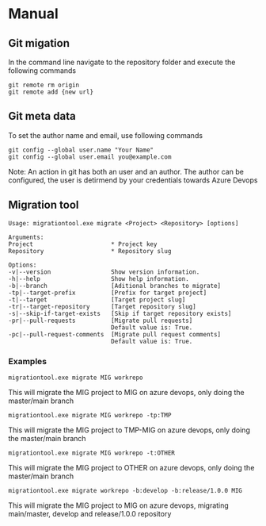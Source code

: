 # Manual

## Git migation

In the command line navigate to the repository folder and execute the following commands

    git remote rm origin
    git remote add {new url}

## Git meta data

To set the author name and email, use following commands

    git config --global user.name "Your Name"
    git config --global user.email you@example.com

Note: An action in git has both an user and an author. The author can be configured, the user is detirmend by your credentials towards Azure Devops

## Migration tool

    Usage: migrationtool.exe migrate <Project> <Repository> [options]

    Arguments:
    Project                      * Project key
    Repository                   * Repository slug

    Options:
    -v|--version                 Show version information.
    -h|--help                    Show help information.
    -b|--branch                  [Aditional branches to migrate]
    -tp|--target-prefix          [Prefix for target project]
    -t|--target                  [Target project slug]
    -tr|--target-repository      [Target repository slug]
    -s|--skip-if-target-exists   [Skip if target repository exists]
    -pr|--pull-requests          [Migrate pull requests]
                                 Default value is: True.
    -pc|--pull-request-comments  [Migrate pull request comments]
                                 Default value is: True.

### Examples

    migrationtool.exe migrate MIG workrepo

This will migrate the MIG project to MIG on azure devops, only doing the master/main branch

    migrationtool.exe migrate MIG workrepo -tp:TMP 

This will migrate the MIG project to TMP-MIG on azure devops, only doing the master/main branch

    migrationtool.exe migrate MIG workrepo -t:OTHER 

This will migrate the MIG project to OTHER on azure devops, only doing the master/main branch

    migrationtool.exe migrate workrepo -b:develop -b:release/1.0.0 MIG 

This will migrate the MIG project to MIG on azure devops, migrating main/master, develop and release/1.0.0 repository